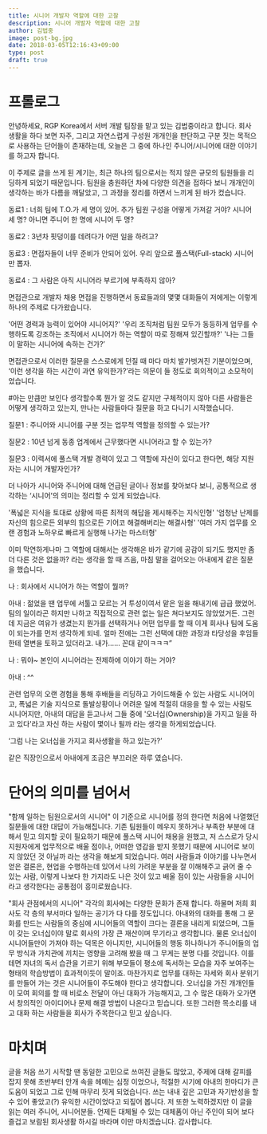 ```yaml
---
title: 시니어 개발자 역할에 대한 고찰
description: 시니어 개발자 역할에 대한 고찰
author: 김법중
image: post-bg.jpg
date: 2018-03-05T12:16:43+09:00
type: post
draft: true
---
```


# 프롤로그
안녕하세요, RGP Korea에서 서버 개발 팀장을 맡고 있는 김법중이라고 합니다.
회사 생활을 하다 보면 자주, 그리고 자연스럽게 구성원 개개인을 판단하고 구분 짓는 목적으로 사용하는 단어들이 존재하는데,
오늘은 그 중에 하나인 주니어/시니어에 대한 이야기를 하고자 합니다.

이 주제로 글을 쓰게 된 계기는, 최근 하나의 팀으로서는 적지 않은 규모의 팀원들을 리딩하게 되었기 때문입니다. 
팀원을 충원하던 차에 다양한 의견을 접하다 보니 개개인이 생각하는 바가 다름을 깨달았고, 그 과정을 정리를 하면서 느끼게 된 바가 컸습니다.

동료1 : 너희 팀에 T.O.가 세 명이 있어. 추가 팀원 구성을 어떻게 가져갈 거야? 시니어 세 명? 아니면 주니어 한 명에 시니어 두 명?

동료2 : 3년차 핏덩이를 데려다가 어떤 일을 하려고?

동료3 : 면접자들이 너무 준비가 안되어 있어. 우리 앞으로 풀스택(Full-stack) 시니어만 뽑자.

동료4 : 그 사람은 아직 시니어라 부르기에 부족하지 않아?

면접관으로 개발자 채용 면접을 진행하면서 동료들과의 몇몇 대화들이 저에게는 이렇게 하나의 주제로 다가왔습니다.

'어떤 경력과 능력이 있어야 시니어지?'
'우리 조직처럼 팀원 모두가 동등하게 업무를 수행하도록 강조하는 조직에서 시니어가 하는 역할이 따로 정해져 있긴할까?'
'나는 그들이 말하는 시니어에 속하는 건가?’

면접관으로서 이러한 질문을 스스로에게 던질 때 마다 마치 발가벗겨진 기분이었으며,
‘이런 생각을 하는 시간이 과연 유익한가?’라는 의문이 들 정도로 회의적이고 소모적이었습니다.

#아는 만큼만 보인다
생각할수록 뭔가 알 것도 같지만 구체적이지 않아 다른 사람들은 어떻게 생각하고 있는지, 만나는 사람들마다 질문을 하고 다니기 시작했습니다.

질문1 : 주니어와 시니어를 구분 짓는 업무적 역할을 정의할 수 있는가?

질문2 : 10년 넘게 동종 업계에서 근무했다면 시니어라고 할 수 있는가?

질문3 : 이력서에 풀스택 개발 경력이 있고 그 역할에 자신이 있다고 한다면, 해당 지원자는 시니어 개발자인가?


더 나아가 시니어와 주니어에 대해 언급된 글이나 정보를 찾아보다 보니, 공통적으로 생각하는 ‘시니어’의 의미는 정리할 수 있게 되었습니다.

'폭넓은 지식을 토대로 상황에 따른 최적의 해답을 제시해주는 지식인형'
'엄청난 난제를 자신의 힘으로든 외부의 힘으로든 기어코 해결해버리는 해결사형'
'여러 가지 업무를 오랜 경험과 노하우로 빠르게 실행해 나가는 마스터형'

이미 막연하게나마 그 역할에 대해서는 생각해온 바가 같기에 공감이 되기도 했지만 좀 더 다른 것은 없을까? 라는 생각을 할 때 즈음, 마침 말을 걸어오는 아내에게 같은 질문을 했습니다.

나 : 회사에서 시니어가 하는 역할이 뭘까?

아내 : 젊었을 땐 업무에 서툴고 모르는 거 투성이여서 맡은 일을 해내기에 급급 했었어.
          팀의 일이라곤 하지만 나하고 직접적으로 관련 없는 일은 쳐다보지도 않았었거든.
          그런데 지금은 여유가 생겼는지 뭔가를 선택하거나 어떤 업무를 할 때 이게 회사나 팀에 도움이 되는가를 먼저 생각하게 되네.
          얼마 전에는 그런 선택에 대한 과정과 타당성을 후임들한테 열변을 토하고 있더라고. 내가…… 꼰대 같이ㅋㅋㅋ”

나 : 뭐야~ 본인이 시니어라는 전제하에 이야기 하는 거야?

아내 : ^^

관련 업무의 오랜 경험을 통해 후배들을 리딩하고 가이드해줄 수 있는 사람도 시니어이고,
폭넓은 기술 지식으로 돌발상황이나 어려운 일에 적절히 대응을 할 수 있는 사람도 시니어지만,
아내의 대답을 듣고나서 그들 중에 '오너십(Ownership)을 가지고 일을 하고 있다'라고 자신 하는 사람이 몇이나 될까 라는 생각을 하게되었습니다.

‘그럼 나는 오너십을 가지고 회사생활을 하고 있는가?’

같은 직장인으로서 아내에게 조금은 부끄러운 하루 였습니다.


# 단어의 의미를 넘어서

"함께 일하는 팀원으로서의 시니어"
이 기준으로 시니어를 정의 한다면 처음에 나열했던 질문들에 대한 대답이 가능해집니다.
기존 팀원들이 메우지 못하거나 부족한 부분에 대해서 믿고 의지할 곳이 필요하기 때문에 풀스택 시니어 채용을 원했고, 저 스스로가 당시 지원자에게 업무적으로 배울 점이나, 어떠한 영감을 받지 못했기 때문에 시니어로 보이지 않았던 것 아닐까 라는 생각을 해보게 되었습니다.
여러 사람들과 이야기를 나누면서 얻은 결론은, 현업을 수행하는데 있어서 나의 가려운 부분을 잘 이해해주고 긁어 줄 수 있는 사람, 이렇게 나보다 한 가지라도 나은 것이 있고 배울 점이 있는 사람들을 시니어라고 생각한다는 공통점이 흥미로웠습니다.

"회사 관점에서의 시니어"
각각의 회사에는 다양한 문화가 존재 합니다. 하물며 저희 회사도 각 층의 부서마다 일하는 공기가 다 다를 정도입니다.
아내와의 대화를 통해 그 문화를 만드는 사람들의 중심에 시니어들의 역할이 크다는 결론을 내리게 되었으며, 그들이 갖는 오너십이야 말로 회사의 가장 큰 재산이며 무기라고 생각합니다.
물론 오너십이 시니어들만이 가져야 하는 덕목은 아니지만, 시니어들의 행동 하나하나가 주니어들의 업무 방식과 가치관에 끼치는 영향을 고려해 봤을 때 그 무게는 분명 다를 것입니다.
이를테면 자녀의 독서 습관을 기르기 위해 부모들이 평소에 독서하는 모습을 자주 보여주는 형태의 학습방법이 효과적이듯이 말이죠. 마찬가지로 업무를 대하는 자세와 회사 분위기를 만들어 가는 것은 시니어들이 주도해야 한다고 생각합니다.
오너십을 가진 개개인들이 모여 회의를 할 때 비로소 전달이 아닌 대화가 가능해지고, 그 수 많은 대화가 오가면서 창의적인 아이디어나 문제 해결 방법이 나온다고 믿습니다. 
또한 그러한 목소리를 내고 대화 하는 사람들을 회사가 주목한다고 믿고 싶습니다. 


# 마치며
글을 처음 쓰기 시작할 땐 동일한 고민으로 쓰여진 글들도 많았고, 주제에 대해 갈피를 잡지 못해 초반부터 안개 속을 헤메는 심정 이었으나, 적절한 시기에 아내의 한마디가 큰 도움이 되었고 그로 인해 마무리 짓게 되었습니다. 
쓰는 내내 깊은 고민과 자기반성을 할 수 있어 좋았고(?) 유익한 시간이었다고 되짚어 봅니다. 
저 또한 노력하겠지만 이 글을 읽는 여러 주니어, 시니어분들. 언제든 대체될 수 있는 대체품이 아닌 주인이 되어 보다 즐겁고 보람된 회사생활 하시길 바라며 이만 마치겠습니다. 
감사합니다.